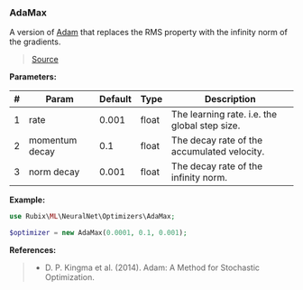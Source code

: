 ### AdaMax
A version of [Adam](#adam) that replaces the RMS property with the infinity norm of the gradients. 

> [Source](https://github.com/RubixML/RubixML/blob/master/src/NeuralNet/Optimizers/AdaMax.php)

**Parameters:**

| # | Param | Default | Type | Description |
|---|---|---|---|---|
| 1 | rate | 0.001 | float | The learning rate. i.e. the global step size. |
| 2 | momentum decay | 0.1 | float | The decay rate of the accumulated velocity. |
| 3 | norm decay | 0.001 | float | The decay rate of the infinity norm. |

**Example:**

```php
use Rubix\ML\NeuralNet\Optimizers\AdaMax;

$optimizer = new AdaMax(0.0001, 0.1, 0.001);
```

**References:**

>- D. P. Kingma et al. (2014). Adam: A Method for Stochastic Optimization.